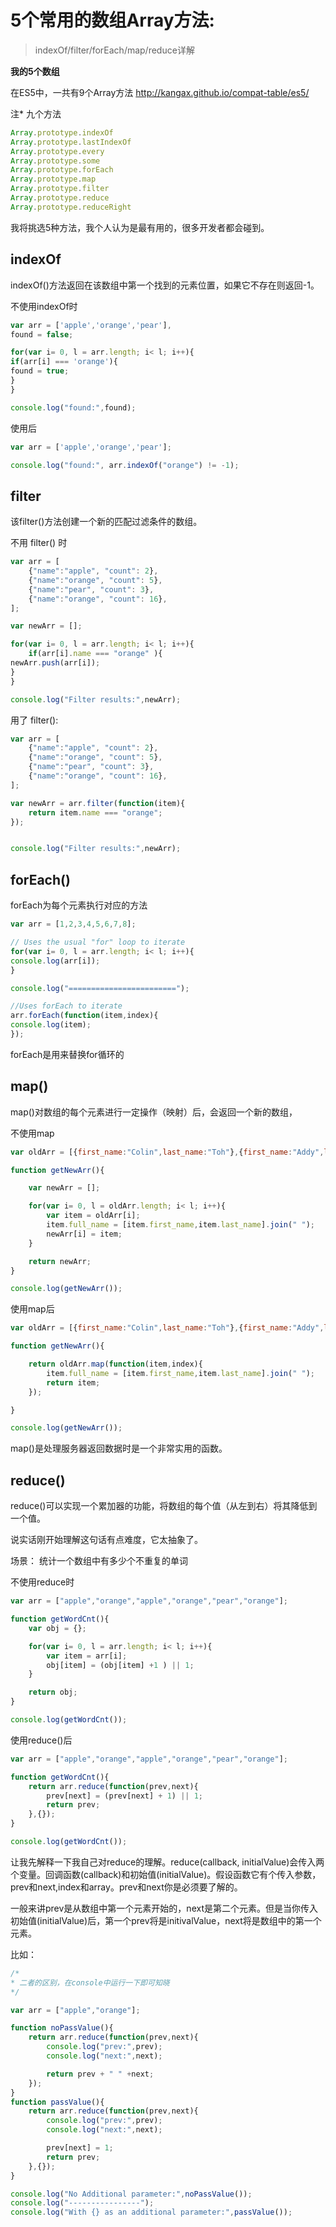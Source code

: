 # 5个常用的数组Array方法:> indexOf/filter/forEach/map/reduce详解**我的5个数组**在ES5中，一共有9个Array方法 http://kangax.github.io/compat-table/es5/注* 九个方法```javascriptArray.prototype.indexOfArray.prototype.lastIndexOfArray.prototype.everyArray.prototype.someArray.prototype.forEachArray.prototype.mapArray.prototype.filterArray.prototype.reduceArray.prototype.reduceRight```我将挑选5种方法，我个人认为是最有用的，很多开发者都会碰到。## indexOfindexOf()方法返回在该数组中第一个找到的元素位置，如果它不存在则返回-1。不使用indexOf时```javascriptvar arr = ['apple','orange','pear'],found = false;for(var i= 0, l = arr.length; i< l; i++){if(arr[i] === 'orange'){found = true;}}console.log("found:",found);```使用后```javascriptvar arr = ['apple','orange','pear'];console.log("found:", arr.indexOf("orange") != -1);```## filter该filter()方法创建一个新的匹配过滤条件的数组。不用 filter() 时```javascriptvar arr = [    {"name":"apple", "count": 2},    {"name":"orange", "count": 5},    {"name":"pear", "count": 3},    {"name":"orange", "count": 16},];var newArr = [];for(var i= 0, l = arr.length; i< l; i++){    if(arr[i].name === "orange" ){newArr.push(arr[i]);}}console.log("Filter results:",newArr);```用了 filter():```javascriptvar arr = [    {"name":"apple", "count": 2},    {"name":"orange", "count": 5},    {"name":"pear", "count": 3},    {"name":"orange", "count": 16},];var newArr = arr.filter(function(item){    return item.name === "orange";});console.log("Filter results:",newArr);```## forEach()forEach为每个元素执行对应的方法```javascriptvar arr = [1,2,3,4,5,6,7,8];// Uses the usual "for" loop to iteratefor(var i= 0, l = arr.length; i< l; i++){console.log(arr[i]);}console.log("========================");//Uses forEach to iteratearr.forEach(function(item,index){console.log(item);});```forEach是用来替换for循环的## map()map()对数组的每个元素进行一定操作（映射）后，会返回一个新的数组，不使用map```javascriptvar oldArr = [{first_name:"Colin",last_name:"Toh"},{first_name:"Addy",last_name:"Osmani"},{first_name:"Yehuda",last_name:"Katz"}];function getNewArr(){    var newArr = [];    for(var i= 0, l = oldArr.length; i< l; i++){        var item = oldArr[i];        item.full_name = [item.first_name,item.last_name].join(" ");        newArr[i] = item;    }    return newArr;}console.log(getNewArr());```使用map后```javascriptvar oldArr = [{first_name:"Colin",last_name:"Toh"},{first_name:"Addy",last_name:"Osmani"},{first_name:"Yehuda",last_name:"Katz"}];function getNewArr(){    return oldArr.map(function(item,index){        item.full_name = [item.first_name,item.last_name].join(" ");        return item;    });}console.log(getNewArr());```map()是处理服务器返回数据时是一个非常实用的函数。## reduce()reduce()可以实现一个累加器的功能，将数组的每个值（从左到右）将其降低到一个值。说实话刚开始理解这句话有点难度，它太抽象了。场景： 统计一个数组中有多少个不重复的单词不使用reduce时```javascriptvar arr = ["apple","orange","apple","orange","pear","orange"];function getWordCnt(){    var obj = {};    for(var i= 0, l = arr.length; i< l; i++){        var item = arr[i];        obj[item] = (obj[item] +1 ) || 1;    }    return obj;}console.log(getWordCnt());```使用reduce()后```javascriptvar arr = ["apple","orange","apple","orange","pear","orange"];function getWordCnt(){    return arr.reduce(function(prev,next){        prev[next] = (prev[next] + 1) || 1;        return prev;    },{});}console.log(getWordCnt());```让我先解释一下我自己对reduce的理解。reduce(callback, initialValue)会传入两个变量。回调函数(callback)和初始值(initialValue)。假设函数它有个传入参数，prev和next,index和array。prev和next你是必须要了解的。一般来讲prev是从数组中第一个元素开始的，next是第二个元素。但是当你传入初始值(initialValue)后，第一个prev将是initivalValue，next将是数组中的第一个元素。比如：```javascript/** 二者的区别，在console中运行一下即可知晓*/var arr = ["apple","orange"];function noPassValue(){    return arr.reduce(function(prev,next){        console.log("prev:",prev);        console.log("next:",next);        return prev + " " +next;    });}function passValue(){    return arr.reduce(function(prev,next){        console.log("prev:",prev);        console.log("next:",next);        prev[next] = 1;        return prev;    },{});}console.log("No Additional parameter:",noPassValue());console.log("----------------");console.log("With {} as an additional parameter:",passValue());```